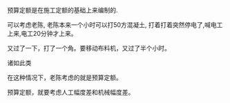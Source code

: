 预算定额是在施工定额的基础上来编制的.


可以考虑老陈, 老陈本来一个小时可以打50方混凝土, 打着打着突然停电了,喊电工上来,电工20分钟才上来。


又过了一下，打了一个角。要移动布料机，又过了半个小时。


诸如此类

在这种情况下，老陈考虑的就是预算定额。

预算定额，就要考虑人工幅度差和机械幅度差。
